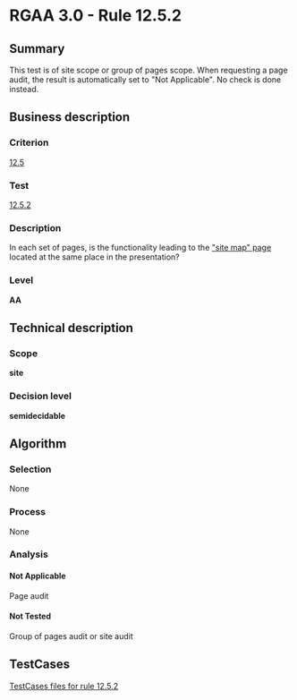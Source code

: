 # RGAA 3.0 -  Rule 12.5.2

## Summary

This test is of site scope or group of pages scope. When requesting a page audit, the result is automatically set to "Not Applicable". No check is done instead.

## Business description

### Criterion

[12.5](http://disic.github.io/rgaa_referentiel_en/RGAA3.0_Criteria_English_version_v1.html#crit-12-5)

### Test

[12.5.2](http://disic.github.io/rgaa_referentiel_en/RGAA3.0_Criteria_English_version_v1.html#test-12-5-2)

### Description
In each set of pages,
    is the functionality leading to the <a href="http://disic.github.io/rgaa_referentiel_en/RGAA3.0_Glossary_English_version_v1.html#mPlanSite">"site
  map" page</a> located at the same place in the
    presentation? 


### Level

**AA**

## Technical description

### Scope

**site**

### Decision level

**semidecidable**

## Algorithm

### Selection

None

### Process

None

### Analysis

#### Not Applicable

Page audit 

#### Not Tested

Group of pages audit or site audit



##  TestCases 

[TestCases files for rule 12.5.2](https://github.com/Asqatasun/Asqatasun/tree/master/rules/rules-rgaa3.0/src/test/resources/testcases/rgaa30/Rgaa30Rule120502/) 



